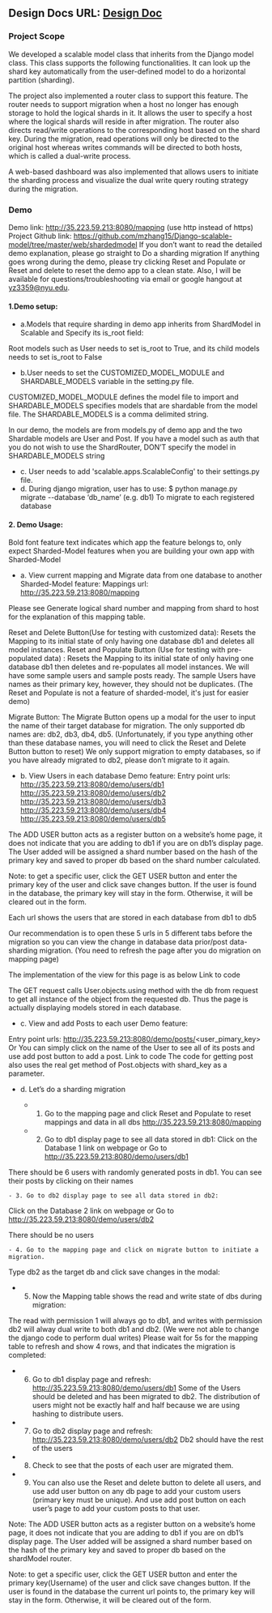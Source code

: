 ## Design Docs URL: [Design Doc](https://docs.google.com/document/d/1PrYXJseTim2uXs_CEQpyBu3VX9WzG1DHMAZJ9H7zzeU/edit?ts=5dd1ec19#)

### Project Scope

We developed a scalable model class that inherits from the Django model class. This class supports the following functionalities. It can look up the shard key automatically from the user-defined model to do a horizontal partition (sharding).

The project also implemented a router class to support this feature. The router needs to support migration when a host no longer has enough storage to hold the logical shards in it. It allows the user to specify a host where the logical shards will reside in after migration. The router also directs read/write operations to the corresponding host based on the shard key. During the migration, read operations will only be directed to the original host whereas writes commands will be directed to both hosts, which is called a dual-write process.

A web-based dashboard was also implemented that allows users to initiate the sharding process and visualize the dual write query routing strategy during the migration. 

### Demo
Demo link: http://35.223.59.213:8080/mapping (use http instead of https)
Project Github link: https://github.com/mzhang15/Django-scalable-model/tree/master/web/shardedmodel
If you don’t want to read the detailed demo explanation, please go straight to Do a sharding migration
If anything goes wrong during the demo, please try clicking Reset and Populate or Reset and delete to reset the demo app to a clean state. Also, I will be available for questions/troubleshooting via email or google hangout at yz3359@nyu.edu.

#### 1.Demo setup:
- a.Models that require sharding in demo app inherits from ShardModel in Scalable and Specify its is_root field:

Root models such as User needs to set is_root to True, and its child models needs to set is_root to False

- b.User needs to set the CUSTOMIZED_MODEL_MODULE and SHARDABLE_MODELS variable in the setting.py file.

CUSTOMIZED_MODEL_MODULE defines the model file to import and  SHARDABLE_MODELS specifies models that are shardable from the model file. 
The SHARDABLE_MODELS is a comma delimited string.

In our demo, the models are from models.py of demo app and the two Shardable models are User and Post. If you have a model such as auth that you do not wish to use the ShardRouter, DON’T specify the model in SHARDABLE_MODELS string
- c. User needs to add 'scalable.apps.ScalableConfig' to their settings.py file.
- d. During django migration, user has to use:
$ python manage.py migrate --database ‘db_name’ (e.g. db1)
To migrate to each registered database
#### 2. Demo Usage:
Bold font feature text indicates which app the feature belongs to, only expect
Sharded-Model features when you are building your own app with Sharded-Model

- a. View current mapping and Migrate data from one database to another Sharded-Model feature:
Mappings url:  http://35.223.59.213:8080/mapping



Please see Generate logical shard number and mapping from shard to host for the explanation of this mapping table.

Reset and Delete Button(Use for testing with customized data): Resets the Mapping to its initial state of only having one database db1 and deletes all model instances. 
Reset and Populate Button (Use for testing with pre-populated data) : Resets the Mapping to its initial state of only having one database db1 then deletes and re-populates all model instances. We will have some sample users and sample posts ready. The sample Users have names as their primary key, however, they should not be duplicates. (The Reset and Populate is not a feature of sharded-model, it's just for easier demo)

Migrate Button: The Migrate Button opens up a modal for the user to input the name of their target database for migration. 
The only supported db names are: db2, db3, db4, db5. (Unfortunately, if you type anything other than these database names, you will need to click the Reset and Delete Button button to reset) 
We only support migration to empty databases, so if you have already migrated to db2, please don’t migrate to it again. 

- b. View Users in each database Demo feature:
Entry point urls: 
http://35.223.59.213:8080/demo/users/db1
http://35.223.59.213:8080/demo/users/db2
http://35.223.59.213:8080/demo/users/db3
http://35.223.59.213:8080/demo/users/db4
http://35.223.59.213:8080/demo/users/db5

The ADD USER button acts as a register button on a website’s home page, it does not indicate that you are adding to db1 if you are on db1’s display page. The User added will be assigned a shard number based on the hash of the primary key and saved to proper db based on the shard number calculated. 

Note: to get a specific user, click the GET USER button and enter the primary key of the user and click save changes button. If the user is found in the database, the primary key will stay in the form. Otherwise, it will be cleared out in the form. 

Each url shows the users that are stored in each database from db1 to db5

Our recommendation is to open these 5 urls in 5 different tabs before the migration so you can view the change in database data prior/post data-sharding migration. (You need to refresh the page after you do migration on mapping page)

The implementation of the view for this page is as below
Link to code

The GET request calls User.objects.using method with the db from request to get all instance of the object from the requested db. Thus the page is actually displaying models stored in each database.

- c. View and add Posts to each user Demo feature:

Entry point urls: http://35.223.59.213:8080/demo/posts/<user_pimary_key>
Or You can simply click on the name of the User to see all of its posts and use add post button to add a post.
Link to code
The code for getting post also uses the real get method of Post.objects with shard_key as a parameter.




- d. Let’s do a sharding migration

  - 1. Go to the mapping page and click Reset and Populate to reset mappings and data in all dbs http://35.223.59.213:8080/mapping

  - 2. Go to db1 display page to see all data stored in db1: 
Click on the Database 1 link on webpage or
Go to http://35.223.59.213:8080/demo/users/db1

There should be 6 users with randomly generated posts in db1.
You can see their posts by clicking on their names

    - 3. Go to db2 display page to see all data stored in db2:
Click on the Database 2 link on webpage or 
Go to http://35.223.59.213:8080/demo/users/db2
 
There should be no users


    - 4. Go to the mapping page and click on migrate button to initiate a migration.
Type db2 as the target db and click save changes in the modal:

  - 5. Now the Mapping table shows the read and write state of dbs during migration:

The read with permission 1 will always go to db1, and writes with permission db2 will alway dual write to both db1 and db2. (We were not able to change the django code to perform dual writes) 
Please wait for 5s for the mapping table to refresh and show 4 rows, and that indicates the migration is completed:


  - 6. Go to db1 display page and refresh: http://35.223.59.213:8080/demo/users/db1
Some of the Users should be deleted and has been migrated to db2. The distribution of users might not be exactly half and half because we are using hashing to distribute users.

  - 7. Go to db2 display page and refresh: http://35.223.59.213:8080/demo/users/db2
Db2 should have the rest of the users 

  - 8. Check to see that the posts of each user are migrated them.

  - 9. You can also use the Reset and delete button to delete all users, and use add user button on any db page to add your custom users (primary key must be unique). And use add post button on each user’s page to add your custom posts to that user.

Note: The ADD USER button acts as a register button on a website’s home page, it does not indicate that you are adding to db1 if you are on db1’s display page. The User added will be assigned a shard number based on the hash of the primary key and saved to proper db based on the shardModel router. 

Note: to get a specific user, click the GET USER button and enter the primary key(Username) of the user and click save changes button. If the user is found in the database the current url points to, the primary key will stay in the form. Otherwise, it will be cleared out of the form. 




